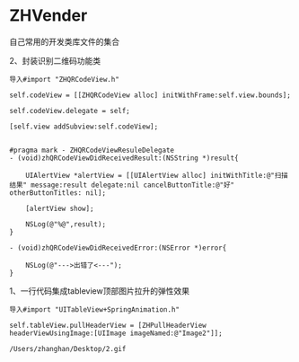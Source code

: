 # ZHVender
自己常用的开发类库文件的集合

2、封装识别二维码功能类
    
    导入#import "ZHQRCodeView.h"
    
    self.codeView = [[ZHQRCodeView alloc] initWithFrame:self.view.bounds];

    self.codeView.delegate = self;

    [self.view addSubview:self.codeView];

    
    #pragma mark - ZHQRCodeViewResuleDelegate
    - (void)zhQRCodeViewDidReceivedResult:(NSString *)result{

        UIAlertView *alertView = [[UIAlertView alloc] initWithTitle:@"扫描结果" message:result delegate:nil cancelButtonTitle:@"好" otherButtonTitles: nil];

        [alertView show];

        NSLog(@"%@",result);
    }

    - (void)zhQRCodeViewDidReceivedError:(NSError *)error{

        NSLog(@"--->出错了<---");
    }

    
1、一行代码集成tableview顶部图片拉升的弹性效果

    导入#import "UITableView+SpringAnimation.h"
    
    self.tableView.pullHeaderView = [ZHPullHeaderView headerViewUsingImage:[UIImage imageNamed:@"Image2"]];
    
    /Users/zhanghan/Desktop/2.gif